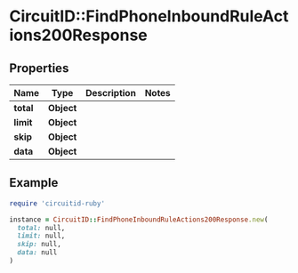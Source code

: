 # CircuitID::FindPhoneInboundRuleActions200Response

## Properties

| Name | Type | Description | Notes |
| ---- | ---- | ----------- | ----- |
| **total** | **Object** |  |  |
| **limit** | **Object** |  |  |
| **skip** | **Object** |  |  |
| **data** | **Object** |  |  |

## Example

```ruby
require 'circuitid-ruby'

instance = CircuitID::FindPhoneInboundRuleActions200Response.new(
  total: null,
  limit: null,
  skip: null,
  data: null
)
```


